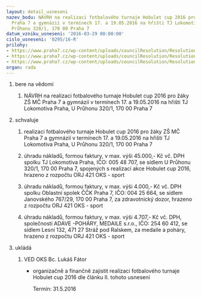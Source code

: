 ```yaml
---
layout: detail_usneseni
nazev_bodu: NÁVRH na realizaci fotbalového turnaje Hobulet cup 2016 pro žáky ZŠ MČ
  Praha 7 a gymnázií v termínech 17. a 19.05.2016 na hřišti TJ Lokomotiva Praha, U
  Průhonu 320/1, 170 00 Praha 7
datum_vzniku_usneseni: '2016-03-29 00:00:00'
cislo_usneseni: '0295/16-R'
prilohy:
- https://www.praha7.cz/wp-content/uploads/councilResolution/Resolutions/28525/export/Duvodovazprava_hobulet_cup_2016_NEVEREJNA~37651.doc
- https://www.praha7.cz/wp-content/uploads/councilResolution/Resolutions/28525/export/Zapis_3_jednani_SK_14_03_2016~37650.pdf
- https://www.praha7.cz/wp-content/uploads/councilResolution/Resolutions/28525/export/export~299766.pdf
organ: rada
---
```

<ol class="urzList_view" id="urzList">
<li class="urzClass1" id=""><span name="1">bere na vědomí</span> 
<ol class="urzOlClass">
<li class="urzClass2" style="TEXT-ALIGN: left" id=""><span><p>NÁVRH na realizaci fotbalového turnaje Hobulet cup 2016 pro žáky ZŠ MČ Praha 7 a gymnázií v termínech 17. a 19.05.2016 na hřišti TJ Lokomotiva Praha, U Průhonu 320/1, 170 00 Praha 7</p></span></li></ol></li>
<li class="urzClass1" id=""><span name="24">schvaluje</span> 
<ol class="urzOlClass">
<li class="urzClass2" style="TEXT-ALIGN: left" id=""><span><p>realizaci fotbalového turnaje&nbsp;Hobulet cup 2016 pro žáky ZŠ MČ Praha 7 a gymnázií v termínech 17. a 19.05.2016 na hřišti TJ Lokomotiva Praha, U Průhonu 320/1, 170 00 Praha 7</p></span></li>
<li class="urzClass2" style="TEXT-ALIGN: left" id=""><span><p>úhradu nákladů, formou faktury, v max. výši 45.000,- Kč vč. DPH spolku TJ Lokomotiva Praha, IČO: 005 48 707, se sídlem U Průhonu 320/1, 170 00 Praha 7, spojených s realizací akce Hobulet cup 2016, hrazeno z rozpočtu ORJ 421 OKS - sport</p></span></li>
<li class="urzClass2" style="TEXT-ALIGN: left" id=""><span><p>úhradu nákladů, formou faktury, v max. výši 4.000,- Kč vč. DPH spolku Oblastní spolek ČČK Praha 7, IČO: 004 25 664, se sídlem Janovského 767/29, 170 00 Praha 7, za zdravotnický dozor, hrazeno z rozpočtu ORJ 421 OKS - sport</p></span></li>
<li class="urzClass2" style="TEXT-ALIGN: left" id=""><span><p>úhradu nákladů, formou faktury, v max. výši 4.707,- Kč vč. DPH, společnosti ADAVE -POHÁRY, MEDAILE s.r.o., IČO: 254 60 412, se sídlem Lesní 132, 471 27 Stráž pod Ralskem, za medaile a poháry, hrazeno z rozpočtu ORJ 421 OKS - sport</p></span></li></ol></li><li class="urzClass1" id="urzUkoly"><span name="1">ukládá</span><ol class="urzOlClass"><li class="urzClass2"><span><p>VED OKS Bc. Lukáš Fátor</p></span><ul class="urzUlClass"><li class="urzClass3"><span><p>organizačně a finančně zajistit realizaci fotbalového turnaje Hobulet cup 2016 dle článku II. tohoto usnesení</p></span><span class="urzUkolTermin">  Termín:&nbsp;31.5.2016</span></li></ul></li></ol></li>
</ol>